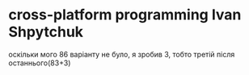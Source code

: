 # cross-platform programming Ivan Shpytchuk
оскільки мого 86 варіанту не було, я зробив 3, тобто третій після останнього(83+3)

